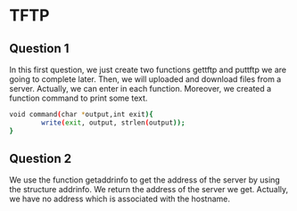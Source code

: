 # TFTP


## Question 1

In this first question, we just create two functions gettftp and puttftp we are going to complete later.
Then, we will uploaded and download files from a server.
Actually, we can enter in each function.
Moreover, we created a function command to print some text.

```bash
void command(char *output,int exit){
        write(exit, output, strlen(output));
}
```

## Question 2

We use the function getaddrinfo to get the address of the server by using
the structure addrinfo.
We return the address of the server we get.
Actually, we have no address which is associated with the hostname.
